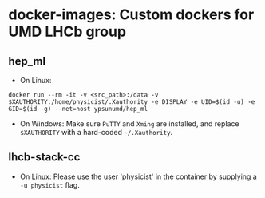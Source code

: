 # docker-images: Custom dockers for UMD LHCb group
## hep_ml
* On Linux:
```
docker run --rm -it -v <src_path>:/data -v $XAUTHORITY:/home/physicist/.Xauthority -e DISPLAY -e UID=$(id -u) -e GID=$(id -g) --net=host ypsunumd/hep_ml
```
* On Windows: Make sure `PuTTY` and `Xming` are installed, and replace `$XAUTHORITY` with a hard-coded `~/.Xauthority`.


## lhcb-stack-cc
* On Linux:
Please use the user 'physicist' in the container by supplying a `-u physicist` flag.
